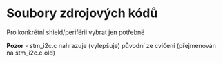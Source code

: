 # Soubory zdrojových kódů

Pro konkrétní shield/periférii vybrat jen potřebné

**Pozor** - stm_i2c.c nahrazuje (vylepšuje) původní ze cvičení (přejmenován na stm_i2c.c.old)
